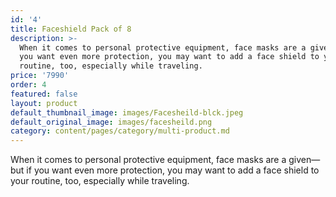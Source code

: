 ```yaml
---
id: '4'
title: Faceshield Pack of 8
description: >-
  When it comes to personal protective equipment, face masks are a given—but if
  you want even more protection, you may want to add a face shield to your
  routine, too, especially while traveling.
price: '7990'
order: 4
featured: false
layout: product
default_thumbnail_image: images/Facesheild-blck.jpeg
default_original_image: images/facesheild.png
category: content/pages/category/multi-product.md
---
```

When it comes to personal protective equipment, face masks are a given—but if you want even more protection, you may want to add a face shield to your routine, too, especially while traveling.
